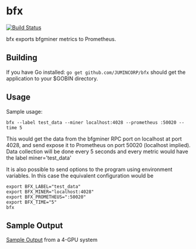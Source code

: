 # bfx
[![Build Status](https://travis-ci.org/JUMINCORP/bfx.svg?branch=master)](https://travis-ci.org/JUMINCORP/bfx)

bfx exports bfgminer metrics to Prometheus.

## Building

If you have Go installed:
`go get github.com/JUMINCORP/bfx` should get the application to your $GOBIN directory.


## Usage

Sample usage: 

`bfx --label test_data --miner localhost:4028 --prometheus :50020 --time 5`

This would get the data from the bfgminer RPC port on localhost at port 4028, and send expose it to Prometheus on port 50020 (localhost implied). Data collection will be done every 5 seconds and every metric would have the label miner='test_data'

It is also possible to send options to the program using environment variables. In this case the equivalent configuration would be

```
export BFX_LABEL="test_data"
export BFX_MINER="localhost:4028"
export BFX_PROMETHEUS=":50020"
export BFX_TIME="5"
bfx
```

## Sample Output
[Sample Output](https://github.com/JUMINCORP/bfx/wiki/Sample-output) from a 4-GPU system
